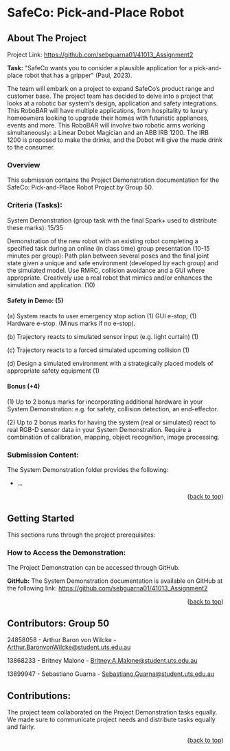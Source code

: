 # SafeCo: Pick-and-Place Robot

<!-- ABOUT THE PROJECT -->
## About The Project
Project Link: https://github.com/sebguarna01/41013_Assignment2

**Task:** "SafeCo wants you to consider a plausible application for a pick-and-place robot that has a gripper" (Paul, 2023).

The team will embark on a project to expand SafeCo’s product range and customer base. The project team has decided to delve into a project that looks at a robotic bar system's design, application and safety integrations. This RoboBAR will have multiple applications, from hospitality to luxury homeowners looking to upgrade their homes with futuristic appliances, events and more. This RoboBAR will involve two robotic arms working simultaneously: a Linear Dobot Magician and an ABB IRB 1200. The IRB 1200 is proposed to make the drinks, and the Dobot will give the made drink to the consumer.

### Overview
This submission contains the Project Demonstration documentation for the SafeCo: Pick-and-Place Robot Project by Group 50. 

### Criteria (Tasks):
System Demonstration (group task with the final Spark+ used to distribute these marks): 15/35

Demonstration of the new robot with an existing robot completing a specified task during an online (in class time) group presentation (10-15 minutes per group): Path plan between several poses and the final joint state given a  unique and safe environment (developed by each group) and the simulated model. Use RMRC, collision avoidance and a GUI where appropriate. Creatively use a real robot that mimics and/or enhances the simulation and application. (10)

#### Safety in Demo: (5)

(a) System reacts to user emergency stop action (1) GUI e-stop; (1) Hardware e-stop. (Minus marks if no e-stop).
  
(b) Trajectory reacts to simulated sensor input (e.g. light curtain) (1)
  
(c) Trajectory reacts to a forced simulated upcoming collision (1)
  
(d) Design a simulated environment with a strategically placed models of appropriate safety equipment (1)

#### Bonus (+4)
(1)  Up to 2 bonus marks for incorporating additional hardware in your System Demonstration: e.g. for safety, collision detection, an end-effector.

(2) Up to 2 bonus marks for having the system (real or simulated) react to real RGB-D sensor data in your System Demonstration. Require a combination of calibration, mapping, object recognition, image processing.

### Submission Content:
The System Demonstration folder provides the following:
* ...

<p align="right">(<a href="#readme-top">back to top</a>)</p>

<!-- GETTING STARTED -->
## Getting Started
This sections runs through the project prerequisites:

### How to Access the Demonstration:
The Project Demonstration can be accessed through GitHub.

**GitHub:**
The System Demonstration documentation is available on GitHub at the following link: https://github.com/sebguarna01/41013_Assignment2

<p align="right">(<a href="#readme-top">back to top</a>)</p>

<!-- CONTRIBUTORS -->
## Contributors: Group 50
24858058 - Arthur Baron von Wilcke - Arthur.BaronvonWilcke@student.uts.edu.au

13868233 - Britney Malone - Britney.A.Malone@student.uts.edu.au

13899947 - Sebastiano Guarna - Sebastiano.Guarna@student.uts.edu.au

<!-- CONTRIBUTIONS -->
## Contributions:
The project team collaborated on the Project Demonstration tasks equally. We made sure to communicate project needs and distribute tasks equally and fairly.

<p align="right">(<a href="#readme-top">back to top</a>)</p>
